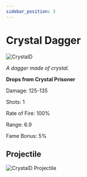 ```yaml
---
sidebar_position: 3
---
```

# Crystal Dagger

![CrystalD](https://vwiki.valorserver.com/api/item/picture/crystal%20dagger)

<i>A dagger made of crystal.</i>

**Drops from Crystal Prisoner**

Damage: 125-135

Shots: 1

Rate of Fire: 100%

Range: 6.9

Fame Bonus: 5%

## Projectile

![CrystalD Projectile](https://cdn.discordapp.com/attachments/953134990428868629/981727290994065448/crystal.gif)
